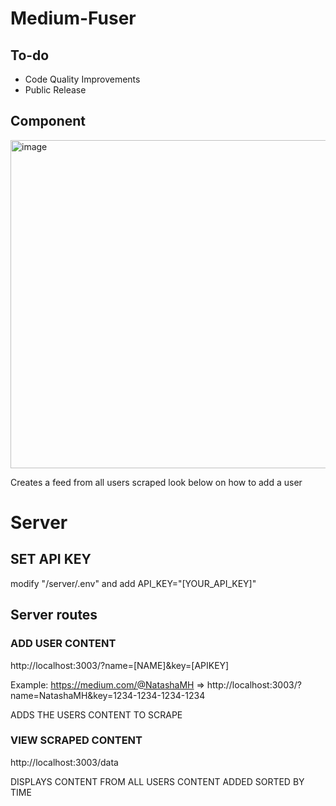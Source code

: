 # Medium-Fuser

## To-do
- Code Quality Improvements
- Public Release


## Component
<img width="525" alt="image" src="https://github.com/CallumAS/Medium-Fuser/assets/53473235/0a9b9950-52a6-48d1-9e2f-65b2ecc387f4">

Creates a feed from all users scraped look below on how to add a user

# Server
## SET API KEY
modify "/server/.env" and add API_KEY="[YOUR_API_KEY]"
## Server routes 
### ADD USER CONTENT
http://localhost:3003/?name=[NAME]&key=[APIKEY]

Example: https://medium.com/@NatashaMH => http://localhost:3003/?name=NatashaMH&key=1234-1234-1234-1234

ADDS THE USERS CONTENT TO SCRAPE

### VIEW SCRAPED CONTENT

http://localhost:3003/data

DISPLAYS CONTENT FROM ALL USERS CONTENT ADDED SORTED BY TIME
